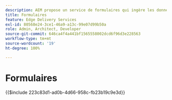 ```yaml
---
description: AEM propose un service de formulaires qui ingère les données envoyées dans un document Microsoft Excel ou Google Sheet.
title: Formulaires
feature: Edge Delivery Services
exl-id: 80568e24-3ce1-46a9-a13c-99e07d99b50a
role: Admin, Architect, Developer
source-git-commit: 646ca4f4a441bf1565558002dcd6f96d3e228563
workflow-type: tm+mt
source-wordcount: '19'
ht-degree: 100%

---
```


# Formulaires

{{$include 223c83d1-ad0b-4d66-958c-fb23b19c9e3d}}
